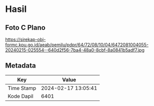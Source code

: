 # Hasil

## Foto C Plano

https://sirekap-obj-formc.kpu.go.id/aeab/pemilu/pdpr/64/72/08/10/04/6472081004055-20240215-025554--640d2f56-7ba4-48a0-8cbf-8a0841b5adf7.jpg


## Metadata

| Key        | Value               |
| ---------- | ------------------- |
| Time Stamp | 2024-02-17 13:05:41 |
| Kode Dapil | 6401                |



